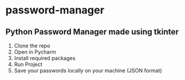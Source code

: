 # password-manager

## Python Password Manager made using tkinter  

1. Clone the repo
2. Open in Pycharm
3. Install required packages
4. Run Project
5. Save your passwords locally on your machine (JSON format)
